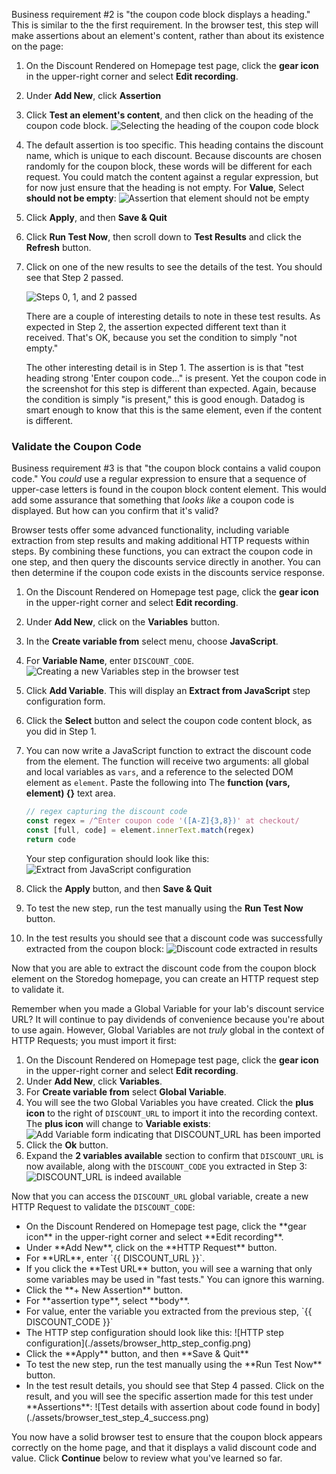 Business requirement #2 is "the coupon code block displays a heading." This is similar to the the first requirement. In the browser test, this step will make assertions about an element's content, rather than about its existence on the page:

1. On the Discount Rendered on Homepage test page, click the **gear icon** in the upper-right corner and select **Edit recording**.
1. Under **Add New**, click **Assertion**
1. Click **Test an element's content**, and then click on the heading of the coupon code block.
    ![Selecting the heading of the coupon code block](./assets/test_coupon_code_header.png)
1. The default assertion is too specific. This heading contains the discount name, which is unique to each discount. Because discounts are chosen randomly for the coupon block, these words will be different for each request. You could match the content against a regular expression, but for now just ensure that the heading is not empty. For **Value**, Select **should not be empty**:
    ![Assertion that element should not be empty](./assets/assert_element_not_empty.png)
1. Click **Apply**, and then **Save & Quit**
1. Click **Run Test Now**, then scroll down to **Test Results** and click the **Refresh** button.
1. Click on one of the new results to see the details of the test. You should see that Step 2 passed. 

    ![Steps 0, 1, and 2 passed](./assets/browser_step_2_pass.png)

    There are a couple of interesting details to note in these test results. As expected in Step 2, the assertion expected different text than it received. That's OK, because you set the condition to simply "not empty."

    The other interesting detail is in Step 1. The assertion is is that "test heading strong 'Enter coupon code..." is present. Yet the coupon code in the screenshot for this step is different than expected. Again, because the condition is simply "is present," this is good enough. Datadog is smart enough to know that this is the same element, even if the content is different.

### Validate the Coupon Code
Business requirement #3 is that "the coupon block contains a valid coupon code." You *could* use a regular expression to ensure that a sequence of upper-case letters is found in the coupon block content element. This would add some assurance that something that *looks like* a coupon code is displayed. But how can you confirm that it's valid?

Browser tests offer some advanced functionality, including variable extraction from step results and making additional HTTP requests within steps. By combining these functions, you can extract the coupon code in one step, and then query the discounts service directly in another. You can then determine if the coupon code exists in the discounts service response.

1. On the Discount Rendered on Homepage test page, click the **gear icon** in the upper-right corner and select **Edit recording**.
1. Under **Add New**, click on the **Variables** button.
1. In the **Create variable from** select menu, choose **JavaScript**.
1. For **Variable Name**, enter `DISCOUNT_CODE`.
    ![Creating a new Variables step in the browser test](./assets/browser_test_variables_step_1.png)
1. Click **Add Variable**. This will display an **Extract from JavaScript** step configuration form.
1. Click the **Select** button and select the coupon code content block, as you did in Step 1.
1. You can now write a JavaScript function to extract the discount code from the element. The function will receive two arguments: all global and local variables as `vars`, and a reference to the selected DOM element as `element`. Paste the following into The **function (vars, element) {}** text area.
    ```JavaScript
    // regex capturing the discount code
    const regex = /^Enter coupon code '([A-Z]{3,8})' at checkout/
    const [full, code] = element.innerText.match(regex)
    return code
    ```

    Your step configuration should look like this: ![Extract from JavaScript configuration](./assets/browser_test_variables_step_2.png)
1. Click the **Apply** button, and then **Save & Quit**
1. To test the new step, run the test manually using the **Run Test Now** button.
1. In the test results you should see that a discount code was successfully extracted from the coupon block:
    ![Discount code extracted in results](./assets/javascript_discount_code_extracted.png)

Now that you are able to extract the discount code from the coupon block element on the Storedog homepage, you can create an HTTP request step to validate it.

Remember when you made a Global Variable for your lab's discount service URL? It will continue to pay dividends of convenience because you're about to use again. However, Global Variables are not *truly* global in the context of HTTP Requests; you must import it first:

1. On the Discount Rendered on Homepage test page, click the **gear icon** in the upper-right corner and select **Edit recording**.
1. Under **Add New**, click **Variables**.
1. For **Create variable from** select **Global Variable**.
1. You will see the two Global Variables you have created. Click the **plus icon** to the right of `DISCOUNT_URL` to import it into the recording context. The **plus icon** will change to **Variable exists**: ![Add Variable form indicating that DISCOUNT_URL has been imported](./assets/import_global_variable_to_recording.png)
1. Click the **Ok** button.
1. Expand the **2 variables available** section to confirm that `DISCOUNT_URL` is now available, along with the `DISCOUNT_CODE` you extracted in Step 3: ![DISCOUNT_URL is indeed available](./assets/discount_code_available.png)

Now that you can access the `DISCOUNT_URL` global variable, create a new HTTP Request to validate the `DISCOUNT_CODE`: 
<ul style="max-width: 75vw;  margin: auto;">
<li>On the Discount Rendered on Homepage test page, click the **gear icon** in the upper-right corner and select **Edit recording**.
<li>Under **Add New**, click on the **HTTP Request** button.
<li>For **URL**, enter `{{ DISCOUNT_URL }}`. 
<li>If you click the **Test URL** button, you will see a warning that only some variables may be used in "fast tests." You can ignore this warning.
<li>Click the **+ New Assertion** button.
<li>For **assertion type**, select **body**.
<li>For value, enter the variable you extracted from the previous step, `{{ DISCOUNT_CODE }}`
<li>The HTTP step configuration should look like this: ![HTTP step configuration](./assets/browser_http_step_config.png)
<li>Click the **Apply** button, and then **Save & Quit**
<li>To test the new step, run the test manually using the **Run Test Now** button.
<li>In the test result details, you should see that Step 4 passed. Click on the result, and you will see the specific assertion made for this test under **Assertions**: ![Test details with assertion about code found in body](./assets/browser_test_step_4_success.png)
</ul>

You now have a solid browser test to ensure that the coupon block appears correctly on the home page, and that it displays a valid discount code and value. Click **Continue** below to review what you've learned so far.